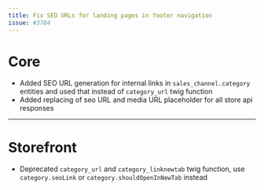 ```yaml
---
title: Fix SEO URLs for landing pages in footer navigation
issue: #3784
---
```

# Core
* Added SEO URL generation for internal links in `sales_channel.category` entities and used that instead of `category_url` twig function
* Added replacing of seo URL and media URL placeholder for all store api responses
___ 
# Storefront
* Deprecated `category_url` and `category_linknewtab` twig function, use `category.seoLink` or `category.shouldOpenInNewTab` instead
